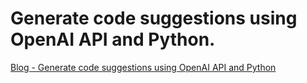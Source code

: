# Generate code suggestions using OpenAI API and Python.

[Blog - Generate code suggestions using OpenAI API and Python](https://medium.com/@azcodez/generate-code-suggestions-using-openai-api-and-python-cf48d991aa68)